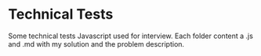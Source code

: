 # Technical Tests
Some technical tests Javascript used for interview.
Each folder content a .js and .md with my solution and the problem description.
